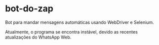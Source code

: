 # bot-do-zap
Bot para mandar mensagens automáticas usando WebDriver e Selenium.

Atualmente, o programa se encontra instável, devido as recentes atualizações do WhatsApp Web.
